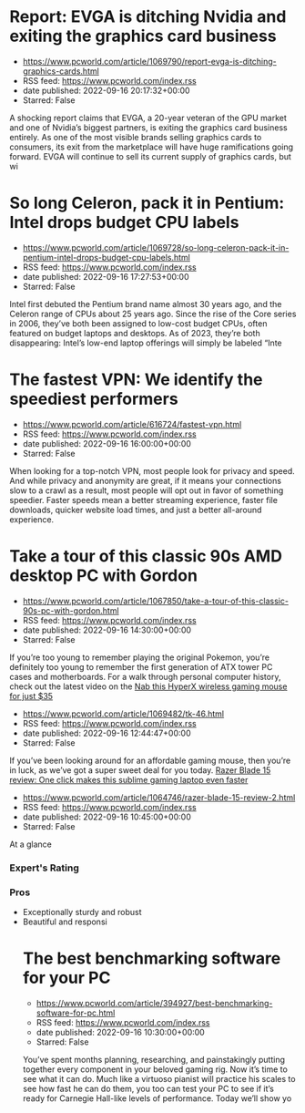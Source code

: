 # Report: EVGA is ditching Nvidia and exiting the graphics card business
 - https://www.pcworld.com/article/1069790/report-evga-is-ditching-graphics-cards.html
 - RSS feed: https://www.pcworld.com/index.rss
 - date published: 2022-09-16 20:17:32+00:00
 - Starred: False

<div id="link_wrapped_content">
<section class="wp-block-bigbite-multi-title"><div class="container"></div></section><p>A shocking report claims that EVGA, a 20-year veteran of the GPU market and one of Nvidia&rsquo;s biggest partners, is exiting the graphics card business entirely. As one of the most visible brands selling graphics cards to consumers, its exit from the marketplace will have huge ramifications going forward. EVGA will continue to sell its current supply of graphics cards, but wi

# So long Celeron, pack it in Pentium: Intel drops budget CPU labels
 - https://www.pcworld.com/article/1069728/so-long-celeron-pack-it-in-pentium-intel-drops-budget-cpu-labels.html
 - RSS feed: https://www.pcworld.com/index.rss
 - date published: 2022-09-16 17:27:53+00:00
 - Starred: False

<div id="link_wrapped_content">
<section class="wp-block-bigbite-multi-title"><div class="container"></div></section><p>Intel first debuted the Pentium brand name almost 30 years ago, and the Celeron range of CPUs about 25 years ago. Since the rise of the Core series in 2006, they&rsquo;ve both been assigned to low-cost budget CPUs, often featured on budget laptops and desktops. As of 2023, they&rsquo;re both disappearing: Intel&rsquo;s low-end laptop offerings will simply be labeled &ldquo;Inte

# The fastest VPN: We identify the speediest performers
 - https://www.pcworld.com/article/616724/fastest-vpn.html
 - RSS feed: https://www.pcworld.com/index.rss
 - date published: 2022-09-16 16:00:00+00:00
 - Starred: False

<div id="link_wrapped_content">
<section class="wp-block-bigbite-multi-title"><div class="container"></div></section><p>When looking for a top-notch VPN, most people look for privacy and speed. And while privacy and anonymity are great, if it means your connections slow to a crawl as a result, most people will opt out in favor of something speedier. Faster speeds mean a better streaming experience, faster file downloads, quicker website load times, and just a better all-around experience.</p>




# Take a tour of this classic 90s AMD desktop PC with Gordon
 - https://www.pcworld.com/article/1067850/take-a-tour-of-this-classic-90s-pc-with-gordon.html
 - RSS feed: https://www.pcworld.com/index.rss
 - date published: 2022-09-16 14:30:00+00:00
 - Starred: False

<div id="link_wrapped_content">
<section class="wp-block-bigbite-multi-title"><div class="container"></div></section><p>If you&rsquo;re too young to remember playing the original Pokemon, you&rsquo;re definitely too young to remember the first generation of ATX tower PC cases and motherboards. For a walk through personal computer history, check out the latest video on the <a href="https://go.redirectingat.com/?id=111346X1569483&amp;url=https://www.youtube.com/c/pcworld&amp;xcust=2-1-1067850-1-0-

# Nab this HyperX wireless gaming mouse for just $35
 - https://www.pcworld.com/article/1069482/tk-46.html
 - RSS feed: https://www.pcworld.com/index.rss
 - date published: 2022-09-16 12:44:47+00:00
 - Starred: False

<div id="link_wrapped_content">
<section class="wp-block-bigbite-multi-title"><div class="container"></div></section><p>If you&rsquo;ve been looking around for an affordable gaming mouse, then you&rsquo;re in luck, as we&rsquo;ve got a super sweet deal for you today. <a href="https://go.redirectingat.com/?id=111346X1569483&amp;url=https://www.hp.com/us-en/shop/pdp/hyperx-pulsefire-dart-wireless-gaming-mouse-%28black%29#techSpecs&amp;xcust=2-1-1069482-1-0-0&amp;sref=https://www.pcworld.com/feed" 

# Razer Blade 15 review: One click makes this sublime gaming laptop even faster
 - https://www.pcworld.com/article/1064746/razer-blade-15-review-2.html
 - RSS feed: https://www.pcworld.com/index.rss
 - date published: 2022-09-16 10:45:00+00:00
 - Starred: False

<div id="link_wrapped_content">
<section class="wp-block-bigbite-multi-title"><div class="container"></div></section><div class="review" id="review-body"><span class="review-title">At a glance</span><h3 class="review-subTitle" id="experts-rating">Expert's Rating</h3><div class="starRating"></div>
<div><div class="review-columns"><div class="review-column"><h3 class="review-subTitle" id="pros">Pros</h3><ul class="pros review-list"><li>Exceptionally sturdy and robust</li><li>Beautiful and responsi

# The best benchmarking software for your PC
 - https://www.pcworld.com/article/394927/best-benchmarking-software-for-pc.html
 - RSS feed: https://www.pcworld.com/index.rss
 - date published: 2022-09-16 10:30:00+00:00
 - Starred: False

<div id="link_wrapped_content">
<section class="wp-block-bigbite-multi-title"><div class="container"></div></section><p>You&rsquo;ve spent months planning, researching, and painstakingly putting together every component in your beloved gaming rig. Now it&rsquo;s time to see what it can do. Much like a virtuoso pianist will practice his scales to see how fast he can do them, you too can test your PC to see if it&rsquo;s ready for Carnegie Hall-like levels of performance. Today we&rsquo;ll show yo
